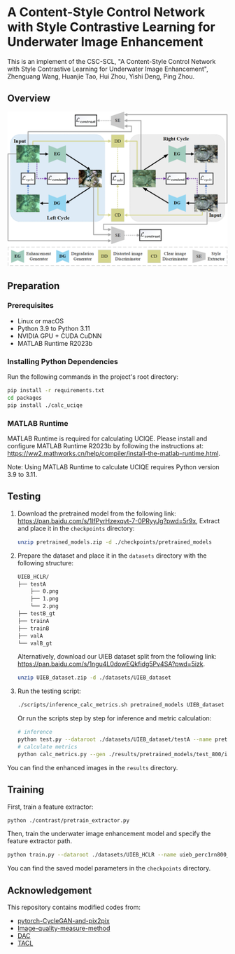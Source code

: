 # A Content-Style Control Network with Style Contrastive Learning for Underwater Image Enhancement

This is an implement of the CSC-SCL, "A  Content-Style Control Network with Style Contrastive Learning for Underwater Image  Enhancement", Zhenguang Wang, Huanjie Tao, Hui Zhou,  Yishi Deng, Ping Zhou.

## Overview



<img src=".\Overview.png" alt="Overview" style="zoom: 60%;" />

## Preparation

### Prerequisites

- Linux or macOS
- Python 3.9 to Python 3.11
- NVIDIA GPU + CUDA CuDNN
- MATLAB Runtime R2023b

### Installing Python Dependencies

Run the following commands in the project's root directory:

````bash
pip install -r requirements.txt
cd packages
pip install ./calc_uciqe
````

### MATLAB Runtime

MATLAB Runtime is required for calculating UCIQE. Please install and configure MATLAB Runtime R2023b by following the instructions at: https://ww2.mathworks.cn/help/compiler/install-the-matlab-runtime.html.

Note: Using MATLAB Runtime to calculate UCIQE requires Python version 3.9 to 3.11.

## Testing

1. Download the pretrained model from the following link: https://pan.baidu.com/s/1IfPyrHzexqvt-7-0PRyyJg?pwd=5r9x, Extract and place it in the `checkpoints` directory:
   
   ```bash
   unzip pretrained_models.zip -d ./checkpoints/pretrained_models
   ```
   
2. Prepare the dataset and place it in the `datasets` directory with the following structure:
   ```bash
   UIEB_HCLR/
   ├── testA
       ├── 0.png
       ├── 1.png
       └── 2.png
   ├── testB_gt
   ├── trainA
   ├── trainB
   ├── valA
   └── valB_gt
   ```

   Alternatively, download our UIEB dataset split from the following link: https://pan.baidu.com/s/1ngu4L0dowEQkfidg5Pv4SA?pwd=5izk.

   ```bash
   unzip UIEB_dataset.zip -d ./datasets/UIEB_dataset
   ```

3. Run the testing script:
   ```bash
   ./scripts/inference_calc_metrics.sh pretrained_models UIEB_dataset
   ```

   Or run the scripts step by step for inference and metric calculation:
   
   ```bash
   # inference
   python test.py --dataroot ./datasets/UIEB_dataset/testA --name pretrained_models --model test --load_size 256 --preprocess resize --dataset_mode single --model_suffix _A --no_dropout --epoch 800 --results_dir ./results --netG 'resnet_9blocks_cc_up_sc' --gpu_ids 0
   # calculate metrics
   python calc_metrics.py --gen ./results/pretrained_models/test_800/images --gt ./datasets/UIEB_dataset/testB_gt --single
   ```

You can find the enhanced images in the `results` directory.

## Training

First, train a feature extractor:

```bash
python ./contrast/pretrain_extractor.py
```

Then, train the underwater image enhancement model and specify the feature extractor path.

```bash
python train.py --dataroot ./datasets/UIEB_HCLR --name uieb_perc1rn800_cont1e800_cc_bn_up_sc_aug_800 --model cycle_gan --netG resnet_9blocks_cc_up_sc --has_perc --has_cont --cont extractor --extr_path "./checkpoints/type_extractor/uieb_cc_sc_400/400_net_E.pth" --load_size 256 --preprocess augmentation --n_epochs 300 --n_epochs_decay 500 --save_epoch_freq 50 --batch_size 2 --gpu_ids 0
```

You can find the saved model parameters in the `checkpoints` directory.

## Acknowledgement

This repository contains modified codes from:

* [pytorch-CycleGAN-and-pix2pix](https://github.com/junyanz/pytorch-CycleGAN-and-pix2pix)
* [Image-quality-measure-method](https://github.com/Owen718/Image-quality-measure-method)
* [DAC](https://github.com/sangrokleeeeee/DAC)
* [TACL](https://github.com/Jzy2017/TACL)
